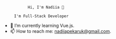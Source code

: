                Hi, I'm Nadiia 👋

         I'm Full-Stack Developer
   
- 🌱 I’m currently learning Vue.js.
- 📫 How to reach me: nadiiapekaruk@gmail.com.
